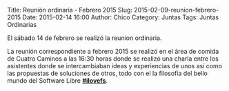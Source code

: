Title: Reunión ordinaria - Febrero 2015
Slug: 2015-02-09-reunion-febrero-2015
Date: 2015-02-14 16:00
Author: Chico
Category: Juntas
Tags: Juntas Ordinarias


El sábado 14 de febrero se realizó la reunion ordinaria.

La reunión correspondiente a febrero 2015 se realizó en el área de comida de Cuatro Caminos a las 16:30 horas donde se realizó una charla entre los asistentes donde se intercambiaban ideas y experiencias de unos así como las propuestas de soluciones de otros, todo con el la filosofia del bello mundo del Software Libre <a href="https://twitter.com/search?q=%23ilovefs&src=tyah">__#ilovefs__</a>.
